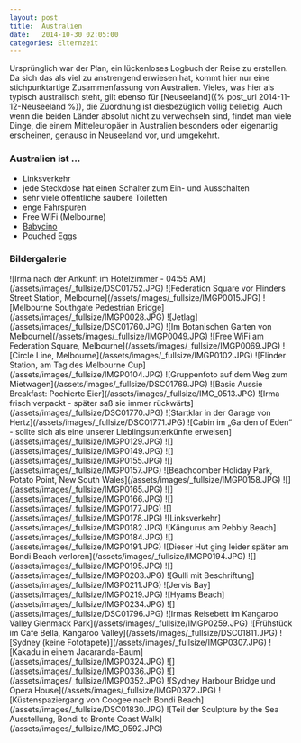 ```yaml
---
layout: post
title:  Australien
date:   2014-10-30 02:05:00
categories: Elternzeit
---
```


Ursprünglich war der Plan, ein lückenloses Logbuch der Reise zu erstellen. Da sich das als viel zu anstrengend erwiesen hat, kommt hier nur eine stichpunktartige Zusammenfassung von Australien. Vieles, was hier als typisch australisch steht, gilt ebenso für [Neuseeland]({% post_url 2014-11-12-Neuseeland %}), die Zuordnung ist diesbezüglich völlig beliebig. Auch wenn die beiden Länder absolut nicht zu verwechseln sind, findet man viele Dinge, die einem Mitteleuropäer in Australien besonders oder eigenartig erscheinen, genauso in Neuseeland vor, und umgekehrt.

### Australien ist …

- Linksverkehr
- jede Steckdose hat einen Schalter zum Ein- und Ausschalten
- sehr viele öffentliche saubere Toiletten
- enge Fahrspuren
- Free WiFi (Melbourne)
- [Babycino][babycino]
- Pouched Eggs

### Bildergalerie

<div class="carousel">
![Irma nach der Ankunft im Hotelzimmer - 04:55 AM](/assets/images/_fullsize/DSC01752.JPG)
![Federation Square vor Flinders Street Station, Melbourne](/assets/images/_fullsize/IMGP0015.JPG)
![Melbourne Southgate Pedestrian Bridge](/assets/images/_fullsize/IMGP0028.JPG)
![Jetlag](/assets/images/_fullsize/DSC01760.JPG)
![Im Botanischen Garten von Melbourne](/assets/images/_fullsize/IMGP0049.JPG)
![Free WiFi am Federation Square, Melbourne](/assets/images/_fullsize/IMGP0069.JPG)
![Circle Line, Melbourne](/assets/images/_fullsize/IMGP0102.JPG)
![Flinder Station, am Tag des Melbourne Cup](/assets/images/_fullsize/IMGP0104.JPG)
![Gruppenfoto auf dem Weg zum Mietwagen](/assets/images/_fullsize/DSC01769.JPG)
![Basic Aussie Breakfast: Pochierte Eier](/assets/images/_fullsize/IMG_0513.JPG)
![Irma frisch verpackt - später saß sie immer rückwärts](/assets/images/_fullsize/DSC01770.JPG)
![Startklar in der Garage von Hertz](/assets/images/_fullsize/DSC01771.JPG)
![Cabin im „Garden of Eden“ - sollte sich als eine unserer Lieblingsunterkünfte erweisen](/assets/images/_fullsize/IMGP0129.JPG)
![](/assets/images/_fullsize/IMGP0149.JPG)
![](/assets/images/_fullsize/IMGP0155.JPG)
![](/assets/images/_fullsize/IMGP0157.JPG)
![Beachcomber Holiday Park, Potato Point, New South Wales](/assets/images/_fullsize/IMGP0158.JPG)
![](/assets/images/_fullsize/IMGP0165.JPG)
![](/assets/images/_fullsize/IMGP0166.JPG)
![](/assets/images/_fullsize/IMGP0177.JPG)
![](/assets/images/_fullsize/IMGP0178.JPG)
![Linksverkehr](/assets/images/_fullsize/IMGP0182.JPG)
![Kängurus am Pebbly Beach](/assets/images/_fullsize/IMGP0184.JPG)
![](/assets/images/_fullsize/IMGP0191.JPG)
![Dieser Hut ging leider später am Bondi Beach verloren](/assets/images/_fullsize/IMGP0194.JPG)
![](/assets/images/_fullsize/IMGP0195.JPG)
![](/assets/images/_fullsize/IMGP0203.JPG)
![Gulli mit Beschriftung](/assets/images/_fullsize/IMGP0211.JPG)
![Jervis Bay](/assets/images/_fullsize/IMGP0219.JPG)
![Hyams Beach](/assets/images/_fullsize/IMGP0234.JPG)
![](/assets/images/_fullsize/DSC01796.JPG)
![Irmas Reisebett im Kangaroo Valley Glenmack Park](/assets/images/_fullsize/IMGP0259.JPG)
![Frühstück im Cafe Bella, Kangaroo Valley](/assets/images/_fullsize/DSC01811.JPG)
![Sydney (keine Fototapete)](/assets/images/_fullsize/IMGP0307.JPG)
![Kakadu in einem Jacaranda-Baum](/assets/images/_fullsize/IMGP0324.JPG)
![](/assets/images/_fullsize/IMGP0336.JPG)
![](/assets/images/_fullsize/IMGP0352.JPG)
![Sydney Harbour Bridge und Opera House](/assets/images/_fullsize/IMGP0372.JPG)
![Küstenspaziergang von Coogee nach Bondi Beach](/assets/images/_fullsize/DSC01830.JPG)
![Teil der Sculpture by the Sea Ausstellung, Bondi to Bronte Coast Walk](/assets/images/_fullsize/IMG_0592.JPG)
</div>

[babycino]: http://en.wikipedia.org/wiki/Babycino
